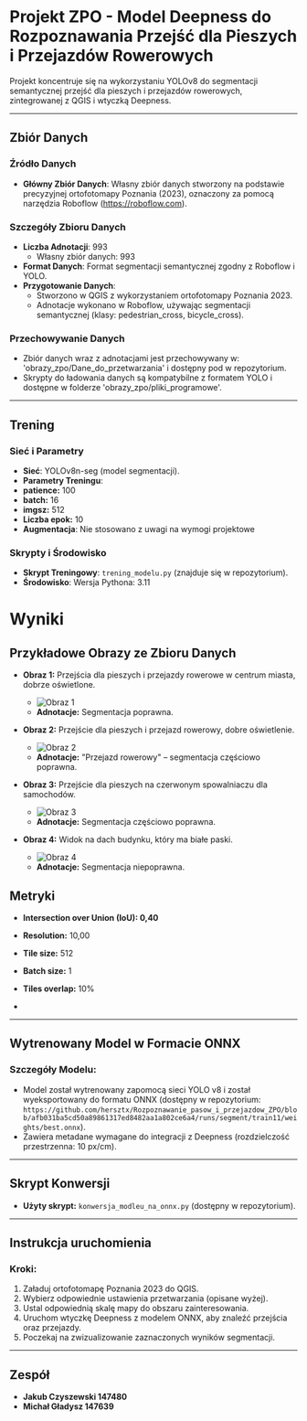 # Projekt ZPO - Model Deepness do Rozpoznawania Przejść dla Pieszych i Przejazdów Rowerowych

Projekt koncentruje się na wykorzystaniu YOLOv8 do segmentacji semantycznej przejść dla pieszych i przejazdów rowerowych, zintegrowanej z QGIS i wtyczką Deepness.

---

## Zbiór Danych

### Źródło Danych
- **Główny Zbiór Danych**: Własny zbiór danych stworzony na podstawie precyzyjnej ortofotomapy Poznania (2023), oznaczony za pomocą narzędzia Roboflow (https://roboflow.com).

### Szczegóły Zbioru Danych
- **Liczba Adnotacji**: 993
  - Własny zbiór danych: 993
- **Format Danych**: Format segmentacji semantycznej zgodny z Roboflow i YOLO.
- **Przygotowanie Danych**: 
  - Stworzono w QGIS z wykorzystaniem ortofotomapy Poznania 2023.
  - Adnotacje wykonano w Roboflow, używając segmentacji semantycznej (klasy: pedestrian_cross, bicycle_cross).

### Przechowywanie Danych
- Zbiór danych wraz z adnotacjami jest przechowywany w: 'obrazy_zpo/Dane_do_przetwarzania' i dostępny pod w repozytorium.
- Skrypty do ładowania danych są kompatybilne z formatem YOLO i dostępne w folderze 'obrazy_zpo/pliki_programowe'.

---

## Trening

### Sieć i Parametry
- **Sieć**: YOLOv8n-seg (model segmentacji).
- **Parametry Treningu**:
- **patience:** 100
- **batch:** 16
- **imgsz:** 512
- **Liczba epok:** 10
- **Augmentacja**: Nie stosowano z uwagi na wymogi projektowe


### Skrypty i Środowisko
- **Skrypt Treningowy**: `trening_modelu.py` (znajduje się w repozytorium).
- **Środowisko**: Wersja Pythona: 3.11
# Wyniki

## Przykładowe Obrazy ze Zbioru Danych

- **Obraz 1:** Przejścia dla pieszych i przejazdy rowerowe w centrum miasta, dobrze oświetlone.
  - ![Obraz 1](https://github.com/hersztx/Rozpoznawanie_pasow_i_przejazdow_ZPO/blob/813722d7c8779eb6e0ee8ed427b9ce744d11b3d5/Przyk%C5%82adowe_wyniki_przetwarzania/Obraz_1.png)
  - **Adnotacje:** Segmentacja poprawna.
  

- **Obraz 2:** Przejście dla pieszych i przejazd rowerowy, dobre oświetlenie.
  - ![Obraz 2](https://github.com/hersztx/Rozpoznawanie_pasow_i_przejazdow_ZPO/blob/d7d8b6a32300338c8152cb669bf1e682a01d7108/Przyk%C5%82adowe_wyniki_przetwarzania/Obraz_2.png)
  - **Adnotacje:** "Przejazd rowerowy" – segmentacja częściowo poprawna.
  

- **Obraz 3:** Przejście dla pieszych na czerwonym spowalniaczu dla samochodów.
  - ![Obraz 3](https://github.com/hersztx/Rozpoznawanie_pasow_i_przejazdow_ZPO/blob/d7d8b6a32300338c8152cb669bf1e682a01d7108/Przyk%C5%82adowe_wyniki_przetwarzania/Obraz_3.png)
  - **Adnotacje:** Segmentacja częściowo poprawna.
  

- **Obraz 4:** Widok na dach budynku, który ma białe paski.
  - ![Obraz 4](https://github.com/hersztx/Rozpoznawanie_pasow_i_przejazdow_ZPO/blob/d7d8b6a32300338c8152cb669bf1e682a01d7108/Przyk%C5%82adowe_wyniki_przetwarzania/Obraz_4.png)
  - **Adnotacje:** Segmentacja niepoprawna.


## Metryki

- **Intersection over Union (IoU): 0,40**

- **Resolution:** 10,00
- **Tile size:** 512
- **Batch size:** 1
- **Tiles overlap:** 10%
- 
---

## Wytrenowany Model w Formacie ONNX

### Szczegóły Modelu:
- Model został wytrenowany zapomocą sieci YOLO v8 i został wyeksportowany do formatu ONNX (dostępny w repozytorium: `https://github.com/hersztx/Rozpoznawanie_pasow_i_przejazdow_ZPO/blob/afb031ba5cd50a89861317ed8482aa1a802ce6a4/runs/segment/train11/weights/best.onnx`).
- Zawiera metadane wymagane do integracji z Deepness (rozdzielczość przestrzenna: 10 px/cm).

---

## Skrypt Konwersji

- **Użyty skrypt:** `konwersja_modleu_na_onnx.py` (dostępny w repozytorium).

---

## Instrukcja uruchomienia


### Kroki:
1. Załaduj ortofotomapę Poznania 2023 do QGIS.
2. Wybierz odpowiednie ustawienia przetwarzania (opisane wyżej).
2. Ustal odpowiednią skalę mapy do obszaru zainteresowania.
3. Uruchom wtyczkę Deepness z modelem ONNX, aby znaleźć przejścia oraz przejazdy.
4. Poczekaj na zwizualizowanie zaznaczonych wyników segmentacji.

---

## Zespół

- **Jakub Czyszewski 147480**
- **Michał Gładysz 147639**
